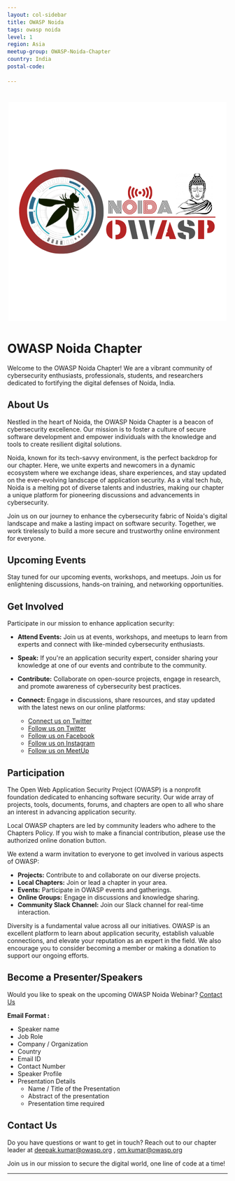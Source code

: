 ```yaml
---
layout: col-sidebar
title: OWASP Noida
tags: owasp noida
level: 1
region: Asia
meetup-group: OWASP-Noida-Chapter
country: India
postal-code: 

---
```


<h1 align="center"><img src="assets/images/OWASP.png"/></h1>

# OWASP Noida Chapter

Welcome to the OWASP Noida Chapter! We are a vibrant community of cybersecurity enthusiasts, professionals, students, and researchers dedicated to fortifying the digital defenses of Noida, India.

## About Us

Nestled in the heart of Noida, the OWASP Noida Chapter is a beacon of cybersecurity excellence. Our mission is to foster a culture of secure software development and empower individuals with the knowledge and tools to create resilient digital solutions.

Noida, known for its tech-savvy environment, is the perfect backdrop for our chapter. Here, we unite experts and newcomers in a dynamic ecosystem where we exchange ideas, share experiences, and stay updated on the ever-evolving landscape of application security. As a vital tech hub, Noida is a melting pot of diverse talents and industries, making our chapter a unique platform for pioneering discussions and advancements in cybersecurity.

Join us on our journey to enhance the cybersecurity fabric of Noida's digital landscape and make a lasting impact on software security. Together, we work tirelessly to build a more secure and trustworthy online environment for everyone.

## Upcoming Events

Stay tuned for our upcoming events, workshops, and meetups. Join us for enlightening discussions, hands-on training, and networking opportunities.

## Get Involved

Participate in our mission to enhance application security:

- **Attend Events:** Join us at events, workshops, and meetups to learn from experts and connect with like-minded cybersecurity enthusiasts.
- **Speak:** If you're an application security expert, consider sharing your knowledge at one of our events and contribute to the community.
- **Contribute:** Collaborate on open-source projects, engage in research, and promote awareness of cybersecurity best practices.
- **Connect:** Engage in discussions, share resources, and stay updated with the latest news on our online platforms:

  - [Connect us on Twitter](https://linkedin.com/owaspnoida)
  - [Follow us on Twitter](https://twitter.com/owaspnoida)
  - [Follow us on Facebook](https://www.facebook.com/owaspnoida/)
  - [Follow us on Instagram](https://www.instagram.com/owaspnoida/)
  - [Follow us on MeetUp](https://www.meetup.com/OWASP-Noida-Chapter/)

## Participation

The Open Web Application Security Project (OWASP) is a nonprofit foundation dedicated to enhancing software security. Our wide array of projects, tools, documents, forums, and chapters are open to all who share an interest in advancing application security.

Local OWASP chapters are led by community leaders who adhere to the Chapters Policy. If you wish to make a financial contribution, please use the authorized online donation button.

We extend a warm invitation to everyone to get involved in various aspects of OWASP:

- **Projects:** Contribute to and collaborate on our diverse projects.
- **Local Chapters:** Join or lead a chapter in your area.
- **Events:** Participate in OWASP events and gatherings.
- **Online Groups:** Engage in discussions and knowledge sharing.
- **Community Slack Channel:** Join our Slack channel for real-time interaction.

Diversity is a fundamental value across all our initiatives. OWASP is an excellent platform to learn about application security, establish valuable connections, and elevate your reputation as an expert in the field. We also encourage you to consider becoming a member or making a donation to support our ongoing efforts.

## Become a Presenter/Speakers

Would you like to speak on the upcoming OWASP Noida Webinar? [Contact Us](mailto:om.kumar@owasp.org)

**Email Format :**

- Speaker name
- Job Role
- Company / Organization
- Country
- Email ID
- Contact Number
- Speaker Profile
- Presentation Details
    - Name / Title of the Presentation
    - Abstract of the presentation
    - Presentation time required
 
## Contact Us

Do you have questions or want to get in touch? Reach out to our chapter leader at [deepak.kumar@owasp.org](mailto:deepak.kumar@owasp.org) , [om.kumar@owasp.org](mailto:om.kumar@owasp.org)

Join us in our mission to secure the digital world, one line of code at a time!

---
